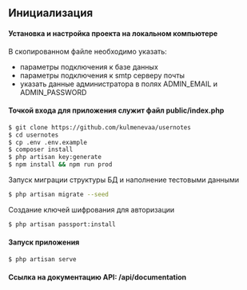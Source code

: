 ## Инициализация

#### Установка и настройка проекта на локальном компьютере
В скопированном файле необходимо указать:
+ параметры подключения к базе данных
+ параметры подключения к smtp серверу почты
+ указать данные администратора в полях ADMIN_EMAIL и ADMIN_PASSWORD <br/>
#### Точкой входа для приложения служит файл public/index.php
```bash
$ git clone https://github.com/kulmenevaa/usernotes
$ cd usernotes
$ cp .env .env.example
$ composer install
$ php artisan key:generate
$ npm install && npm run prod
```

Запуск миграции структуры БД и наполнение тестовыми данными
```bash
$ php artisan migrate --seed
```

Создание ключей шифрования для авторизации
```bash
$ php artisan passport:install
```

#### Запуск приложения
```bash
$ php artisan serve
```

#### Ссылка на документацию API: /api/documentation
